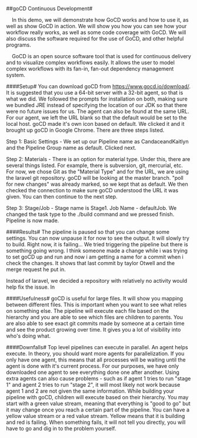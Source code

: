 ##goCD Continuous Development#


&nbsp; &nbsp; In this demo, we will demonstrate how GoCD works and how to use it, as well as show GoCD in action. We will show you how you can see how your workflow really works, as well as some code coverage with GoCD. We will also discuss the software required for the use of GoCD, and other helpful programs.

&nbsp; &nbsp; GoCD is an open source software tool that is used for continuous delivery and to visualize complex workflows easily. It allows the user to model complex workflows with its fan-in, fan-out dependency management system.



####Setup#
You can download goCD from https://www.gocd.io/download/. It is suggested that you use a 64-bit server with a 32-bit agent, so that is what we did.  We followed the prompts for installation on both, making sure we bundled JRE instead of specifying the location of our JDK so that there were no future issues for us. The agent can also be found at the same URL. For our agent, we left the URL blank so that the default would be set to the local host. goCD made it's own icon based on default. We clicked it and it brought up goCD in Google Chrome. There are three steps listed. 

Step 1: Basic Settings - We set up our Pipeline name as CandaceandKaitlyn and the Pipeline Group name as default. Clicked next.

Step 2: Materials - There is an option for material type. Under this, there are several things listed. For example, there is subversion, git, mercurial, etc. For now, we chose Git as the "Material Type" and for the URL, we are using the laravel git repository. goCD will be looking at the master branch. "poll for new changes" was already marked, so we kept that as default. We then checked the connection to make sure goCD understood the URL it was given.
You can then continue to the next step.

Step 3: Stage/Job - Stage name is Stage1. Job Name - defaultJob. We changed the task type to the ./build command and we pressed finish. Pipeline is now made.

####Results#
The pipeline is paused so that you can change some settings. You can now unpause it for now to see the output. It will slowly try to build. Right now, it is failing... We tried triggering the pipeline but there is something going wrong. I think someone made a change while i was trying to set goCD up and run and now i am getting a name for a commit when i check the changes. It shows that last commit by taylor Otwell and the merge request he put in.

Instead of laravel, we decided a repository with relatively no activity would help fix the issue. In  

####Usefulness#
goCD is useful for large files. It will show you mapping between different files. This is important when you want to see what relies on something else. The pipeline will execute each file based on the hierarchy and you are able to see which files are children to parents. You are also able to see exact git commits made by someone at a certain time and see the product growing over time.  It gives you a lot of visibility into  who's doing what.


####Downfalls#
Top level pipelines can execute in parallel. An agent helps execute. In theory, you should want more agents for parallelization. If you only have one agent, this means that all processes will be waiting until the agent is done with it's current process. For our purposes, we have only downloaded one agent to see everything done one after another. Using extra agents can also cause problems - such as if agent 1 tries to run "stage 1" and agent 2 tries to run "stage 2", it will most likely not work because agent 1 and 2 are not given the same information. While building your pipeline with goCD, children will execute based on their hierarchy. You may start with a green value stream, meaning that everything is "good to go" but it may change once you reach a certain part of the pipeline. You can have a yellow value stream or a red value stream. Yellow means that it is building and red is failing. When something fails, it will not tell you directly, you will have to go and dig in to the problem yourself.

